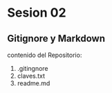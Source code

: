 # Sesion 02
## Gitignore y Markdown



contenido del Repositorio:

1. .gitingnore
2. claves.txt
3. readme.md


